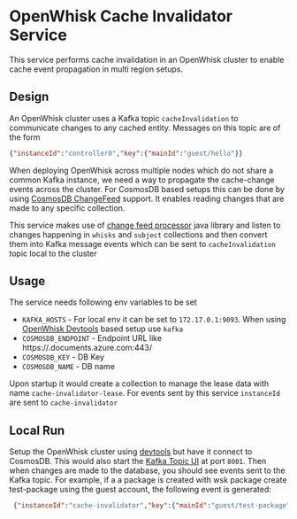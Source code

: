 <!--
#
# Licensed to the Apache Software Foundation (ASF) under one or more
# contributor license agreements.  See the NOTICE file distributed with
# this work for additional information regarding copyright ownership.
# The ASF licenses this file to You under the Apache License, Version 2.0
# (the "License"); you may not use this file except in compliance with
# the License.  You may obtain a copy of the License at
#
#     http://www.apache.org/licenses/LICENSE-2.0
#
# Unless required by applicable law or agreed to in writing, software
# distributed under the License is distributed on an "AS IS" BASIS,
# WITHOUT WARRANTIES OR CONDITIONS OF ANY KIND, either express or implied.
# See the License for the specific language governing permissions and
# limitations under the License.
#
-->
# OpenWhisk Cache Invalidator Service

This service performs cache invalidation in an OpenWhisk cluster to enable cache event propagation in multi region setups.

## Design

An OpenWhisk cluster uses a Kafka topic `cacheInvalidation` to communicate changes to any cached entity. Messages on this
topic are of the form

```json
{"instanceId":"controller0","key":{"mainId":"guest/hello"}}
```

When deploying OpenWhisk across multiple nodes which do not share a common Kafka instance, we need a way to propagate the
cache-change events across the cluster. For CosmosDB based setups this can be done by using [CosmosDB ChangeFeed][1]
support. It enables reading changes that are made to any specific collection.

This service makes use of [change feed processor][2] java library and listen to changes happening in `whisks` and `subject`
collections and then convert them into Kafka message events which can be sent to `cacheInvalidation` topic local to the cluster

## Usage

The service needs following env variables to be set

- `KAFKA_HOSTS` - For local env it can be set to `172.17.0.1:9093`. When using [OpenWhisk Devtools][3] based setup use `kafka`
- `COSMOSDB_ENDPOINT` - Endpoint URL like https://<account>.documents.azure.com:443/
- `COSMOSDB_KEY` - DB Key
- `COSMOSDB_NAME` - DB name

Upon startup it would create a collection to manage the lease data with name `cache-invalidator-lease`. For events sent by
this service `instanceId` are sent to `cache-invalidator`

## Local Run

Setup the OpenWhisk cluster using [devtools][3] but have it connect to CosmosDB. This would also start
the [Kafka Topic UI][4] at port `8001`. Then when changes are made to the database, you should see events sent to the Kafka
topic. For example, if a a package is created with wsk package create test-package using the guest account, the following
event is generated:

```json
 {"instanceId":"cache-invalidator","key":{"mainId":"guest/test-package"}}
```


[1]: https://docs.microsoft.com/en-us/azure/cosmos-db/change-feed
[2]: https://github.com/Azure/azure-documentdb-changefeedprocessor-java
[3]: https://github.com/apache/incubator-openwhisk-devtools/tree/master/docker-compose
[4]: https://github.com/Landoop/kafka-topics-ui
